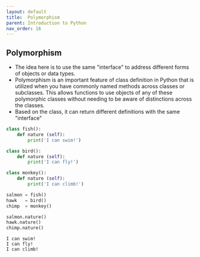 ```yaml
---
layout: default
title:  Polymorphism
parent: Introduction to Python
nav_order: 16
---
```


## Polymorphism

+ The idea here is to use the same "interface" to address different forms of objects or data types.
+ Polymorphism is an important feature of class definition in Python that is utilized when you have commonly named methods across classes or subclasses. This allows functions to use objects of any of these polymorphic classes without needing to be aware of distinctions across the classes.
+ Based on the class, it can return different definitions with the same "interface"



```python
class fish():
    def nature (self):
        print('I can swim!')

class bird():
    def nature (self):
        print('I can fly!')

class monkey():
    def nature (self):
        print('I can climb!')

```


```python
salmon = fish()
hawk   = bird()
chimp  = monkey()

salmon.nature()
hawk.nature()
chimp.nature()
```

    I can swim!
    I can fly!
    I can climb!
